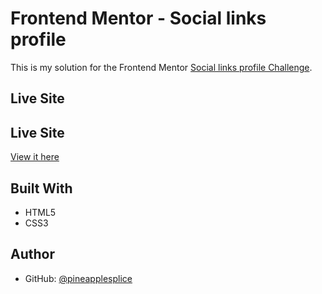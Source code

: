 # Frontend Mentor - Social links profile
This is my solution for the Frontend Mentor [Social links profile Challenge](https://www.frontendmentor.io/challenges/social-links-profile-UG32l9m6dQ).

## Live Site
## Live Site
[View it here](https://slp-social-links-project.netlify.app/)

## Built With
- HTML5
- CSS3

## Author
- GitHub: [@pineapplesplice](https://github.com/pineapplesplice)
